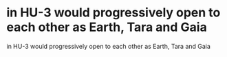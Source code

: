 # in HU-3 would progressively open to each other as Earth, Tara and Gaia

in HU-3 would progressively open to each other as Earth, Tara and Gaia